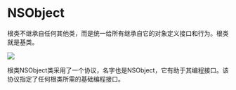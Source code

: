 # NSObject

根类不继承自任何其他类，而是统一给所有继承自它的对象定义接口和行为。根类就是基类。

![](https://developer.apple.com/library/content/documentation/General/Conceptual/DevPedia-CocoaCore/Art/root_class_2x.png)

根类NSObject类采用了一个协议，名字也是NSObject，它有助于其编程接口。该协议指定了任何根类所需的基础编程接口。

